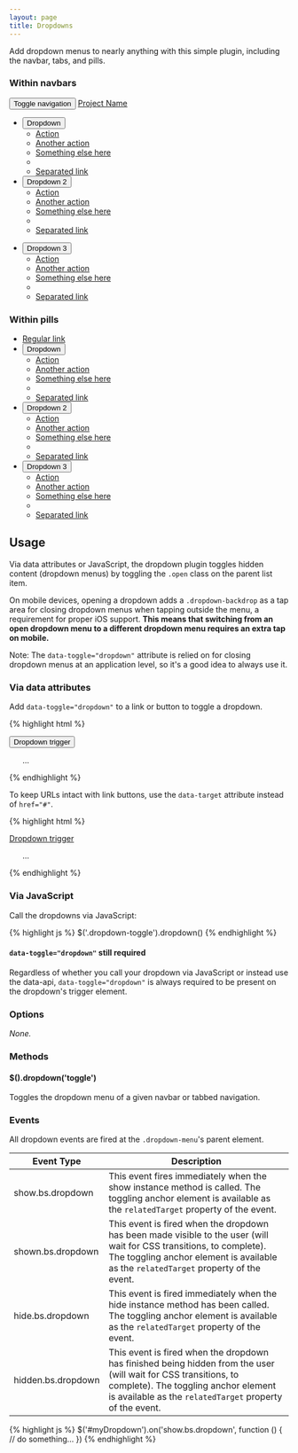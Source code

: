 ```yaml
---
layout: page
title: Dropdowns
---
```


Add dropdown menus to nearly anything with this simple plugin, including the navbar, tabs, and pills.

### Within navbars

<div class="bs-example">
  <nav id="navbar-example" class="navbar navbar-default navbar-static" role="navigation">
    <div class="container-fluid">
      <div class="navbar-header">
        <button class="navbar-toggle collapsed" type="button" data-toggle="collapse" data-target=".bs-example-js-navbar-collapse">
          <span class="sr-only">Toggle navigation</span>
          <span class="icon-bar"></span>
          <span class="icon-bar"></span>
          <span class="icon-bar"></span>
        </button>
        <a class="navbar-brand" href="#">Project Name</a>
      </div>
      <div class="collapse navbar-collapse bs-example-js-navbar-collapse">
        <ul class="nav navbar-nav">
          <li class="dropdown">
            <button id="drop1" type="button" class="dropdown-toggle" data-toggle="dropdown">
              Dropdown
            </button>
            <ul class="dropdown-menu" role="menu" aria-labelledby="drop1">
              <li role="presentation"><a role="menuitem" tabindex="-1" href="https://twitter.com/fat">Action</a></li>
              <li role="presentation"><a role="menuitem" tabindex="-1" href="https://twitter.com/fat">Another action</a></li>
              <li role="presentation"><a role="menuitem" tabindex="-1" href="https://twitter.com/fat">Something else here</a></li>
              <li role="presentation" class="divider"></li>
              <li role="presentation"><a role="menuitem" tabindex="-1" href="https://twitter.com/fat">Separated link</a></li>
            </ul>
          </li>
          <li class="dropdown">
            <button id="drop2" type="button" class="dropdown-toggle" data-toggle="dropdown">
              Dropdown 2
            </button>
            <ul class="dropdown-menu" role="menu" aria-labelledby="drop2">
              <li role="presentation"><a role="menuitem" tabindex="-1" href="https://twitter.com/fat">Action</a></li>
              <li role="presentation"><a role="menuitem" tabindex="-1" href="https://twitter.com/fat">Another action</a></li>
              <li role="presentation"><a role="menuitem" tabindex="-1" href="https://twitter.com/fat">Something else here</a></li>
              <li role="presentation" class="divider"></li>
              <li role="presentation"><a role="menuitem" tabindex="-1" href="https://twitter.com/fat">Separated link</a></li>
            </ul>
          </li>
        </ul>
        <ul class="nav navbar-nav navbar-right">
          <li id="fat-menu" class="dropdown">
            <button id="drop3" type="button" class="dropdown-toggle" data-toggle="dropdown">
              Dropdown 3
            </button>
            <ul class="dropdown-menu" role="menu" aria-labelledby="drop3">
              <li role="presentation"><a role="menuitem" tabindex="-1" href="https://twitter.com/fat">Action</a></li>
              <li role="presentation"><a role="menuitem" tabindex="-1" href="https://twitter.com/fat">Another action</a></li>
              <li role="presentation"><a role="menuitem" tabindex="-1" href="https://twitter.com/fat">Something else here</a></li>
              <li role="presentation" class="divider"></li>
              <li role="presentation"><a role="menuitem" tabindex="-1" href="https://twitter.com/fat">Separated link</a></li>
            </ul>
          </li>
        </ul>
      </div><!-- /.nav-collapse -->
    </div><!-- /.container-fluid -->
  </nav> <!-- /navbar-example -->
</div> <!-- /example -->

### Within pills

<div class="bs-example">
  <ul class="nav nav-pills" role="tablist">
    <li role="presentation" class="active"><a href="#">Regular link</a></li>
    <li role="presentation" class="dropdown">
      <button id="drop4" type="button" data-toggle="dropdown">
        Dropdown
      </button>
      <ul id="menu1" class="dropdown-menu" role="menu" aria-labelledby="drop4">
        <li role="presentation"><a role="menuitem" tabindex="-1" href="https://twitter.com/fat">Action</a></li>
        <li role="presentation"><a role="menuitem" tabindex="-1" href="https://twitter.com/fat">Another action</a></li>
        <li role="presentation"><a role="menuitem" tabindex="-1" href="https://twitter.com/fat">Something else here</a></li>
        <li role="presentation" class="divider"></li>
        <li role="presentation"><a role="menuitem" tabindex="-1" href="https://twitter.com/fat">Separated link</a></li>
      </ul>
    </li>
    <li role="presentation" class="dropdown">
      <button id="drop5" type="button" data-toggle="dropdown">
        Dropdown 2
      </button>
      <ul id="menu2" class="dropdown-menu" role="menu" aria-labelledby="drop5">
        <li role="presentation"><a role="menuitem" tabindex="-1" href="https://twitter.com/fat">Action</a></li>
        <li role="presentation"><a role="menuitem" tabindex="-1" href="https://twitter.com/fat">Another action</a></li>
        <li role="presentation"><a role="menuitem" tabindex="-1" href="https://twitter.com/fat">Something else here</a></li>
        <li role="presentation" class="divider"></li>
        <li role="presentation"><a role="menuitem" tabindex="-1" href="https://twitter.com/fat">Separated link</a></li>
      </ul>
    </li>
    <li role="presentation" class="dropdown">
      <button id="drop6" type="button" data-toggle="dropdown">
        Dropdown 3
      </button>
      <ul id="menu3" class="dropdown-menu" role="menu" aria-labelledby="drop6">
        <li role="presentation"><a role="menuitem" tabindex="-1" href="https://twitter.com/fat">Action</a></li>
        <li role="presentation"><a role="menuitem" tabindex="-1" href="https://twitter.com/fat">Another action</a></li>
        <li role="presentation"><a role="menuitem" tabindex="-1" href="https://twitter.com/fat">Something else here</a></li>
        <li role="presentation" class="divider"></li>
        <li role="presentation"><a role="menuitem" tabindex="-1" href="https://twitter.com/fat">Separated link</a></li>
      </ul>
    </li>
  </ul>
</div>

## Usage

Via data attributes or JavaScript, the dropdown plugin toggles hidden content (dropdown menus) by toggling the `.open` class on the parent list item.

On mobile devices, opening a dropdown adds a `.dropdown-backdrop` as a tap area for closing dropdown menus when tapping outside the menu, a requirement for proper iOS support. **This means that switching from an open dropdown menu to a different dropdown menu requires an extra tap on mobile.**

Note: The `data-toggle="dropdown"` attribute is relied on for closing dropdown menus at an application level, so it's a good idea to always use it.

### Via data attributes

Add `data-toggle="dropdown"` to a link or button to toggle a dropdown.

{% highlight html %}
<div class="dropdown">
  <button id="dLabel" type="button" data-toggle="dropdown">
    Dropdown trigger
   <span class="caret"></span>
  </button>
  <ul class="dropdown-menu" role="menu" aria-labelledby="dLabel">
    ...
  </ul>
</div>
{% endhighlight %}

To keep URLs intact with link buttons, use the `data-target` attribute instead of `href="#"`.

{% highlight html %}
<div class="dropdown">
  <a id="dLabel" data-target="#" href="http://example.com" data-toggle="dropdown">
    Dropdown trigger
    <span class="caret"></span>
  </a>

  <ul class="dropdown-menu" role="menu" aria-labelledby="dLabel">
    ...
  </ul>
</div>
{% endhighlight %}

### Via JavaScript

Call the dropdowns via JavaScript:

{% highlight js %}
$('.dropdown-toggle').dropdown()
{% endhighlight %}

<div class="bs-callout bs-callout-info">
  <h4><code>data-toggle="dropdown"</code> still required</h4>
  <p>Regardless of whether you call your dropdown via JavaScript or instead use the data-api, <code>data-toggle="dropdown"</code> is always required to be present on the dropdown's trigger element.</p>
</div>

### Options

*None.*

### Methods

#### $().dropdown('toggle')

Toggles the dropdown menu of a given navbar or tabbed navigation.

### Events

All dropdown events are fired at the `.dropdown-menu`'s parent element.

<div class="table-responsive">
  <table class="table table-bordered table-striped">
    <thead>
      <tr>
        <th style="width: 150px;">Event Type</th>
        <th>Description</th>
      </tr>
    </thead>
    <tbody>
      <tr>
        <td>show.bs.dropdown</td>
        <td>This event fires immediately when the show instance method is called. The toggling anchor element is available as the <code>relatedTarget</code> property of the event.</td>
      </tr>
      <tr>
        <td>shown.bs.dropdown</td>
        <td>This event is fired when the dropdown has been made visible to the user (will wait for CSS transitions, to complete).  The toggling anchor element is available as the <code>relatedTarget</code> property of the event.</td>
      </tr>
      <tr>
        <td>hide.bs.dropdown</td>
        <td>This event is fired immediately when the hide instance method has been called. The toggling anchor element is available as the <code>relatedTarget</code> property of the event.</td>
      </tr>
      <tr>
        <td>hidden.bs.dropdown</td>
        <td>This event is fired when the dropdown has finished being hidden from the user (will wait for CSS transitions, to complete). The toggling anchor element is available as the <code>relatedTarget</code> property of the event.</td>
      </tr>
    </tbody>
  </table>
</div>

{% highlight js %}
$('#myDropdown').on('show.bs.dropdown', function () {
  // do something…
})
{% endhighlight %}
